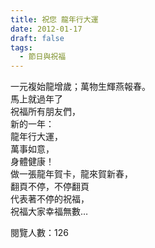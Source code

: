 ```yaml
---
title: 祝您 龍年行大運
date: 2012-01-17
draft: false
tags:
  - 節日與祝福
---
```

一元複始龍增歲；萬物生輝燕報春。  
馬上就過年了  
祝福所有朋友們，  
新的一年：  
龍年行大運，  
萬事如意，  
身體健康！  
做一張龍年賀卡，龍來賀新春，  
翻頁不停，不停翻頁  
代表著不停的祝福，  
祝福大家幸福無數…  

閱覽人數：126